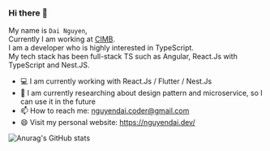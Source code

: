 ### Hi there 👋

My name is `Dai Nguyen`,
<br />
Currently I am working at <a href="https://www.cimbbank.com.vn/vi/personal/home.html" target="_blank">CIMB</a>.
<br />
I am a developer who is highly interested in TypeScript.<br />My tech stack has been full-stack TS such as Angular, React.Js with TypeScript and Nest.JS.

- 💻 I am currently working with React.Js / Flutter / Nest.Js
- 🎉 I am currently researching about design pattern and microservice, so I can use it in the future
- 📫 How to reach me: nguyendai.coder@gmail.com
- 😄 Visit my personal website: https://nguyendai.dev/

![Anurag's GitHub stats](https://github-readme-stats.vercel.app/api?username=ngtrdai197&theme=nightowl&show_icons=true)
